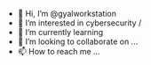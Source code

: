 - 👋 Hi, I’m @gyalworkstation
- 👀 I’m interested in cybersecurity / 
- 🌱 I’m currently learning 
- 💞️ I’m looking to collaborate on ...
- 📫 How to reach me ...

<!---
gyalworkstation/gyalworkstation is a ✨ special ✨ repository because its `README.md` (this file) appears on your GitHub profile.
You can click the Preview link to take a look at your changes.
--->

